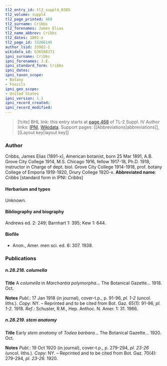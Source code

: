 ```yaml
---
tl2_entry_id: tl2_suppl4_0385
tl2_volume: suppl4
tl2_page_printed: 468
tl2_surname: Cribbs
tl2_forenames: James Elias
tl2_name_abbrev: Cribbs
tl2_dates: 1891-x
tl2_page_id: 33266145
author_lsid: 33982-1
wikidata_id: Q36588371
ipni_surname: Cribbs
ipni_forenames: J.E.
ipni_standard_form: Cribbs
ipni_dates: 
ipni_taxon_scope: 
- Botany
- Fossils
ipni_geo_scope: 
- United States
ipni_version: 1.1
ipni_record_created: 
ipni_record_modified:
---
```


> [!cite] BHL link: this entry starts at [page 468](https://www.biodiversitylibrary.org/page/33266145) of TL-2 Suppl. IV
> Author links: [IPNI](https://www.ipni.org/a/33982-1), [Wikidata](https://www.wikidata.org/wiki/Q36588371). Support pages: [[Abbreviations|abbreviations]], [[Layout key|layout key]]

### Author

Cribbs, James Elias (1891-x), American botanist, born 25 Mar 1891, A.B. Grove City College 1914, M.S. Chicago 1916, fellow 1917-18, Ph.D. 1918, instructor in Charge of dept. biol. Grove City College 1914-1918, prof. botany College of Emporia 1919-1920, Drury College 1920-x. 
**Abbreviated name**: *Cribbs* \[standard form in IPNI: *Cribbs*\]

#### Herbarium and types

Unknown.

#### Bibliography and biography

Andrews ed. 2: 249; Barnhart 1: 395; Kew 1: 644.

#### Biofile

- Anon., Amer. men sci. ed. 6: 307. 1938.

### Publications

##### n.28.218. columella

**Title**
A *columella* in *Marchantia polymorpha*... The Botanical Gazette... 1918. Oct.

**Notes**
*Publ*.: 17 Jan 1918 (in journal), cover-t.p., p. 91-96, *pl. 1-2* (uncol. liths.). *Copy*: NY. – Reprinted and to be cited from Bot. Gaz. 65(1): 91-96, *pl. 1-2.* 1918.
*Ref*.: Schuster, R.M., Hep. Anthoc. N. Amer. 1: 31. 1966.

##### n.28.219. stem anatomy

**Title**
Early *stem anatomy* of *Todea barbara*... The Botanical Gazette... 1920. Oct.

**Notes**
*Publ*.: 19 Oct 1920 (in journal), cover-t.p., p. 279-294, *pl. 23-26* (uncol. liths.). *Copy*: NY. – Reprinted and to be cited from Bot. Gaz. 70(4): 279-294, *pl. 23-26.* 1920.

